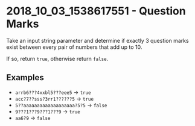 # 2018_10_03_1538617551 - Question Marks
Take an input string parameter and determine if exactly 3 question marks exist between every pair of numbers that add up to 10.

If so, return `true`, otherwise return `false`.

## Examples
- `arrb6???4xxbl5???eee5` -> `true`
- `acc?7??sss?3rr1??????5` -> `true`
- `5??aaaaaaaaaaaaaaaaaaa?5?5` -> `false`
- `9???1???9???1???9` -> `true`
- `aa6?9` -> `false`